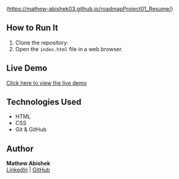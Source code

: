 (https://mathew-abishek03.github.io/roadmapProject01_Resume/)
## How to Run It  
1. Clone the repository:  
2. Open the `index.html` file in a web browser.  

## Live Demo  
[Click here to view the live demo](https://mathew-abishek03.github.io/roadmapProject01_Resume/)  

## Technologies Used  
- HTML  
- CSS  
- Git & GitHub  

## Author  
**Mathew Abishek**  
[LinkedIn](https://www.linkedin.com/in/mathew-abishek/) | [GitHub](https://github.com/Mathew-Abishek03)  
